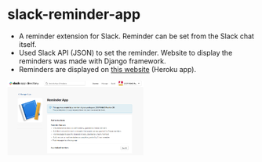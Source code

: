 # slack-reminder-app
- A reminder extension for Slack. Reminder can be set from the Slack chat itself. 
- Used Slack API (JSON) to set the reminder. Website to display the reminders was made with Django framework. 
- Reminders are displayed on [this website](https://iniad-practice2b.herokuapp.com/) (Heroku app).


<img src="./screenshot.png" width="55%">
